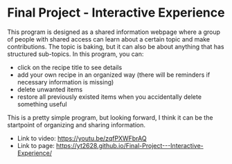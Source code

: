 # Final Project - Interactive Experience

This program is designed as a shared information webpage where a group of people with shared access can learn about a certain topic and make contributions. The topic is baking, but it can also be about anything that has structured sub-topics. In this program, you can:
* click on the recipe title to see details
* add your own recipe in an organized way (there will be reminders if necessary information is missing)
* delete unwanted items
* restore all previously existed items when you accidentally delete something useful

This is a pretty simple program, but looking forward, I think it can be the startpoint of organizing and sharing information.

* Link to video: https://youtu.be/zqfPXWFbrAQ
* Link to page: https://yt2628.github.io/Final-Project---Interactive-Experience/
